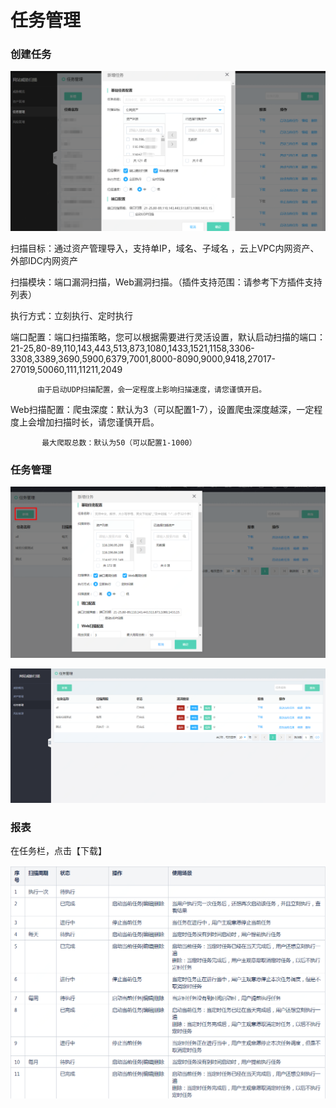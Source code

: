 # 任务管理

### 创建任务

  ![](../../../../image/Website-Threat-Inspector/wts-rwgl-01.png)

扫描目标：通过资产管理导入，支持单IP，域名、子域名 ，云上VPC内网资产、外部IDC内网资产

扫描模块：端口漏洞扫描，Web漏洞扫描。（插件支持范围：请参考下方插件支持列表） 

执行方式：立刻执行、定时执行  

端口配置：端口扫描策略，您可以根据需要进行灵活设置，默认启动扫描的端口：21-25,80-89,110,143,443,513,873,1080,1433,1521,1158,3306-3308,3389,3690,5900,6379,7001,8000-8090,9000,9418,27017-27019,50060,111,11211,2049  

          由于启动UDP扫描配置，会一定程度上影响扫描速度，请您谨慎开启。  

Web扫描配置：爬虫深度：默认为3（可以配置1-7），设置爬虫深度越深，一定程度上会增加扫描时长，请您谨慎开启。   

           最大爬取总数：默认为50（可以配置1-1000）  



### 任务管理

  ![](../../../../image/Website-Threat-Inspector/webscan-task.png)

  ![](../../../../image/Website-Threat-Inspector/webscan-task2.png)


### 报表

在任务栏，点击【下载】

  ![](../../../../image/Website-Threat-Inspector/webscan-task3.png)

